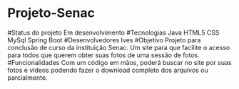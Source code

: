 # Projeto-Senac
#Status do projeto
Em desenvolvimento
#Tecnologias
Java
HTML5
CSS
MySql
Spring Boot
#Desenvolvedores
Ives
#Objetivo
Projeto para conclusão de curso da instituição Senac.
Um site para que facilite o acesso para todos que querem obter
suas fotos de uma sessão de fotos.
#Funcionalidades
Com um código em mãos, poderá buscar no site por suas fotos e vídeos podendo
fazer o download completo dos arquivos ou parcialmente.
